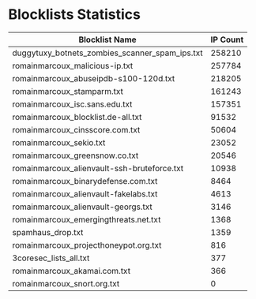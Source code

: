# Blocklists Statistics
| Blocklist Name | IP Count |
|----|----|
| duggytuxy_botnets_zombies_scanner_spam_ips.txt | 258210 |
| romainmarcoux_malicious-ip.txt | 257784 |
| romainmarcoux_abuseipdb-s100-120d.txt | 218205 |
| romainmarcoux_stamparm.txt | 161243 |
| romainmarcoux_isc.sans.edu.txt | 157351 |
| romainmarcoux_blocklist.de-all.txt | 91532 |
| romainmarcoux_cinsscore.com.txt | 50604 |
| romainmarcoux_sekio.txt | 23052 |
| romainmarcoux_greensnow.co.txt | 20546 |
| romainmarcoux_alienvault-ssh-bruteforce.txt | 10938 |
| romainmarcoux_binarydefense.com.txt | 8464 |
| romainmarcoux_alienvault-fakelabs.txt | 4613 |
| romainmarcoux_alienvault-georgs.txt | 3146 |
| romainmarcoux_emergingthreats.net.txt | 1368 |
| spamhaus_drop.txt | 1359 |
| romainmarcoux_projecthoneypot.org.txt | 816 |
| 3coresec_lists_all.txt | 377 |
| romainmarcoux_akamai.com.txt | 366 |
| romainmarcoux_snort.org.txt | 0 |
